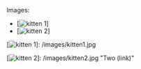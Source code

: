 Images:

 * [![kitten 1]]
 * [![kitten 2]]

[kitten 1]: /thumbs/kitten1.jpg
[![kitten 1]]: /images/kitten1.jpg

[kitten 2]: /thumbs/kitten2.jpg "Two (thumb)"
[![kitten 2]]: /images/kitten2.jpg "Two (link)"
